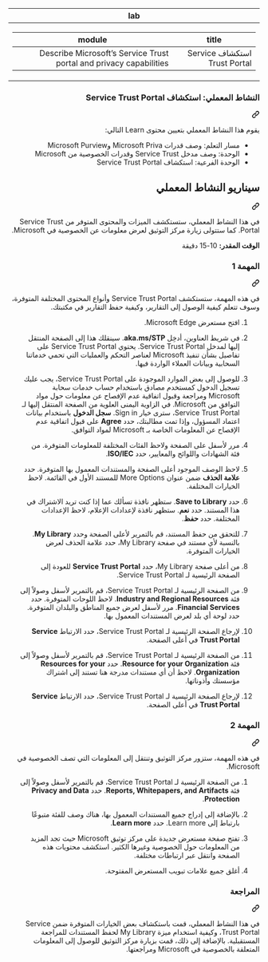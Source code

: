 <section aria-labelledby="file-name-id-wide file-name-id-mobile" class="Box-sc-g0xbh4-0 fGqKFv"><div class="Box-sc-g0xbh4-0 eoaCFS js-snippet-clipboard-copy-unpositioned undefined" data-hpc="true"><div dir="rtl"><article class="markdown-body entry-content container-lg" itemprop="text"><markdown-accessiblity-table data-catalyst=""><table>
  <thead>
  <tr>
  <th>lab</th>
  </tr>
  </thead>
  <tbody>
  <tr>
  <td><div dir="rtl"><table>
  <thead>
  <tr>
  <th>title</th>
  <th>module</th>
  </tr>
  </thead>
  <tbody>
  <tr>
  <td><div dir="rtl">استكشاف Service Trust Portal</div></td>
  <td><div dir="rtl">Describe Microsoft’s Service Trust portal and privacy capabilities</div></td>
  </tr>
  </tbody>
</table>
</div></td>
  </tr>
  </tbody>
</table></markdown-accessiblity-table>

<div class="markdown-heading" dir="rtl"><h1 tabindex="-1" class="heading-element" dir="rtl">النشاط المعملي: استكشاف Service Trust Portal</h1><a id="user-content-النشاط-المعملي-استكشاف-service-trust-portal" class="anchor" aria-label="Permalink: النشاط المعملي: استكشاف Service Trust Portal" href="#النشاط-المعملي-استكشاف-service-trust-portal"><svg class="octicon octicon-link" viewBox="0 0 16 16" version="1.1" width="16" height="16" aria-hidden="true"><path d="m7.775 3.275 1.25-1.25a3.5 3.5 0 1 1 4.95 4.95l-2.5 2.5a3.5 3.5 0 0 1-4.95 0 .751.751 0 0 1 .018-1.042.751.751 0 0 1 1.042-.018 1.998 1.998 0 0 0 2.83 0l2.5-2.5a2.002 2.002 0 0 0-2.83-2.83l-1.25 1.25a.751.751 0 0 1-1.042-.018.751.751 0 0 1-.018-1.042Zm-4.69 9.64a1.998 1.998 0 0 0 2.83 0l1.25-1.25a.751.751 0 0 1 1.042.018.751.751 0 0 1 .018 1.042l-1.25 1.25a3.5 3.5 0 1 1-4.95-4.95l2.5-2.5a3.5 3.5 0 0 1 4.95 0 .751.751 0 0 1-.018 1.042.751.751 0 0 1-1.042.018 1.998 1.998 0 0 0-2.83 0l-2.5 2.5a1.998 1.998 0 0 0 0 2.83Z"></path></svg></a></div>
<p dir="rtl">يقوم هذا النشاط المعملي بتعيين محتوى Learn التالي:</p>
<ul dir="rtl">
<li>مسار التعلم: وصف قدرات Microsoft Priva وMicrosoft Purview</li>
<li>الوحدة: وصف مدخل Service Trust وقدرات الخصوصية من Microsoft</li>
<li>الوحدة الفرعية: استكشاف Service Trust Portal</li>
</ul>
<div class="markdown-heading" dir="rtl"><h2 tabindex="-1" class="heading-element" dir="rtl">سيناريو النشاط المعملي</h2><a id="user-content-سيناريو-النشاط-المعملي" class="anchor" aria-label="Permalink: سيناريو النشاط المعملي" href="#سيناريو-النشاط-المعملي"><svg class="octicon octicon-link" viewBox="0 0 16 16" version="1.1" width="16" height="16" aria-hidden="true"><path d="m7.775 3.275 1.25-1.25a3.5 3.5 0 1 1 4.95 4.95l-2.5 2.5a3.5 3.5 0 0 1-4.95 0 .751.751 0 0 1 .018-1.042.751.751 0 0 1 1.042-.018 1.998 1.998 0 0 0 2.83 0l2.5-2.5a2.002 2.002 0 0 0-2.83-2.83l-1.25 1.25a.751.751 0 0 1-1.042-.018.751.751 0 0 1-.018-1.042Zm-4.69 9.64a1.998 1.998 0 0 0 2.83 0l1.25-1.25a.751.751 0 0 1 1.042.018.751.751 0 0 1 .018 1.042l-1.25 1.25a3.5 3.5 0 1 1-4.95-4.95l2.5-2.5a3.5 3.5 0 0 1 4.95 0 .751.751 0 0 1-.018 1.042.751.751 0 0 1-1.042.018 1.998 1.998 0 0 0-2.83 0l-2.5 2.5a1.998 1.998 0 0 0 0 2.83Z"></path></svg></a></div>
<p dir="rtl">في هذا النشاط المعملي، ستستكشف الميزات والمحتوى المتوفر من Service Trust Portal. كما ستتولى زيارة مركز التوثيق لعرض معلومات عن الخصوصية في Microsoft.</p>
<p dir="rtl"><strong>الوقت المقدر:</strong> 10-15 دقيقة</p>
<div class="markdown-heading" dir="rtl"><h3 tabindex="-1" class="heading-element" dir="rtl">المهمة 1</h3><a id="user-content-المهمة-1" class="anchor" aria-label="Permalink: المهمة 1" href="#المهمة-1"><svg class="octicon octicon-link" viewBox="0 0 16 16" version="1.1" width="16" height="16" aria-hidden="true"><path d="m7.775 3.275 1.25-1.25a3.5 3.5 0 1 1 4.95 4.95l-2.5 2.5a3.5 3.5 0 0 1-4.95 0 .751.751 0 0 1 .018-1.042.751.751 0 0 1 1.042-.018 1.998 1.998 0 0 0 2.83 0l2.5-2.5a2.002 2.002 0 0 0-2.83-2.83l-1.25 1.25a.751.751 0 0 1-1.042-.018.751.751 0 0 1-.018-1.042Zm-4.69 9.64a1.998 1.998 0 0 0 2.83 0l1.25-1.25a.751.751 0 0 1 1.042.018.751.751 0 0 1 .018 1.042l-1.25 1.25a3.5 3.5 0 1 1-4.95-4.95l2.5-2.5a3.5 3.5 0 0 1 4.95 0 .751.751 0 0 1-.018 1.042.751.751 0 0 1-1.042.018 1.998 1.998 0 0 0-2.83 0l-2.5 2.5a1.998 1.998 0 0 0 0 2.83Z"></path></svg></a></div>
<p dir="rtl">في هذه المهمة، ستستكشف Service Trust Portal وأنواع المحتوى المختلفة المتوفرة، وسوف تتعلم كيفية الوصول إلى التقارير، وكيفية حفظ التقارير في مكتبتك.</p>
<ol dir="rtl">
<li>
<p dir="rtl">افتح&nbsp;مستعرض Microsoft Edge.</p>
</li>
<li>
<p dir="rtl">في شريط العناوين، أدخِل <strong>aka.ms/STP</strong>. سينقلك هذا إلى الصفحة المنتقل إليها لمدخل Service Trust Portal. يحتوي Service Trust Portal على تفاصيل بشأن تنفيذ Microsoft لعناصر التحكم والعمليات التي تحمي خدماتنا السحابية وبيانات العملاء الواردة فيها.</p>
</li>
<li>
<p dir="rtl">للوصول إلى بعض الموارد الموجودة على Service Trust Portal، يجب عليك تسجيل الدخول كمستخدم مصادق باستخدام حساب خدمات سحابة Microsoft ومراجعة وقبول اتفاقية عدم الإفصاح عن معلومات حول مواد التوافق من Microsoft. في الزاوية اليمنى العلوية من الصفحة المنتقل إليها لـ Service Trust Portal، سترى خيار Sign in.  <strong>سجل الدخول</strong> باستخدام بيانات اعتماد المسؤول، وإذا تمت مطالبتك، حدد <strong>Agree</strong> على قبول اتفاقية عدم الإفصاح عن المعلومات الخاصة بـ Microsoft لمواد التوافق.</p>
</li>
<li>
<p dir="rtl">مرر لأسفل على الصفحة ولاحظ الفئات المختلفة للمعلومات المتوفرة. من فئة الشهادات واللوائح والمعايير، حدد <strong>ISO/IEC</strong>.</p>
</li>
<li>
<p dir="rtl">لاحظ الوصف الموجود أعلى الصفحة والمستندات المعمول بها المتوفرة.  حدد <strong>علامة الحذف</strong> ضمن عنوان More Options للمستند الأول في القائمة.  لاحظ الخيارات المختلفة.</p>
</li>
<li>
<p dir="rtl">حدد <strong>Save to Library</strong>.  ستظهر نافذة تسألك عما إذا كنت تريد الاشتراك في هذا المستند.  حدد <strong>نعم</strong>. ستظهر نافذة لإعدادات الإعلام، لاحظ الإعدادات المختلفة. حدد <strong>حفظ</strong>.</p>
</li>
<li>
<p dir="rtl">للتحقق من حفظ المستند، قم بالتمرير لأعلى الصفحة وحدد <strong>My Library</strong>.  بالنسبة لأي مستند في صفحة My Library، حدد علامة الحذف لعرض الخيارات المتوفرة.</p>
</li>
<li>
<p dir="rtl">من أعلى صفحة My Library، حدد <strong>Service Trust Portal</strong> للعودة إلى الصفحة الرئيسية لـ Service Trust Portal.</p>
</li>
<li>
<p dir="rtl">من الصفحة الرئيسية لـ Service Trust Portal، قم بالتمرير لأسفل وصولاً إلى فئة <strong>Industry and Regional Resources</strong>.  لاحظ اللوحات المتوفرة.  حدد <strong>Financial Services</strong>.  مرر لأسفل لعرض جميع المناطق والبلدان المتوفرة.  حدد لوحة أي بلد لعرض المستندات المعمول بها.</p>
</li>
<li>
<p dir="rtl">لإرجاع الصفحة الرئيسية لـ Service Trust Portal، حدد الارتباط <strong>Service Trust Portal</strong> في أعلى الصفحة.</p>
</li>
<li>
<p dir="rtl">من الصفحة الرئيسية لـ Service Trust Portal، قم بالتمرير لأسفل وصولاً إلى فئة <strong>Resource for your Organization</strong>. حدد <strong>Resources for your Organization</strong>.  لاحظ أن أي مستندات مدرجة هنا تستند إلى اشتراك مؤسستك وأذوناتها.</p>
</li>
<li>
<p dir="rtl">لإرجاع الصفحة الرئيسية لـ Service Trust Portal، حدد الارتباط <strong>Service Trust Portal</strong> في أعلى الصفحة.</p>
</li>
</ol>
<div class="markdown-heading" dir="rtl"><h3 tabindex="-1" class="heading-element" dir="rtl">المهمة 2</h3><a id="user-content-المهمة-2" class="anchor" aria-label="Permalink: المهمة 2" href="#المهمة-2"><svg class="octicon octicon-link" viewBox="0 0 16 16" version="1.1" width="16" height="16" aria-hidden="true"><path d="m7.775 3.275 1.25-1.25a3.5 3.5 0 1 1 4.95 4.95l-2.5 2.5a3.5 3.5 0 0 1-4.95 0 .751.751 0 0 1 .018-1.042.751.751 0 0 1 1.042-.018 1.998 1.998 0 0 0 2.83 0l2.5-2.5a2.002 2.002 0 0 0-2.83-2.83l-1.25 1.25a.751.751 0 0 1-1.042-.018.751.751 0 0 1-.018-1.042Zm-4.69 9.64a1.998 1.998 0 0 0 2.83 0l1.25-1.25a.751.751 0 0 1 1.042.018.751.751 0 0 1 .018 1.042l-1.25 1.25a3.5 3.5 0 1 1-4.95-4.95l2.5-2.5a3.5 3.5 0 0 1 4.95 0 .751.751 0 0 1-.018 1.042.751.751 0 0 1-1.042.018 1.998 1.998 0 0 0-2.83 0l-2.5 2.5a1.998 1.998 0 0 0 0 2.83Z"></path></svg></a></div>
<p dir="rtl">في هذه المهمة، ستزور مركز التوثيق وتنتقل إلى المعلومات التي تصف الخصوصية في Microsoft.</p>
<ol dir="rtl">
<li>
<p dir="rtl">من الصفحة الرئيسية لـ Service Trust Portal، قم بالتمرير لأسفل وصولاً إلى فئة <strong>Reports, Whitepapers, and Artifacts</strong>. حدد <strong>Privacy and Data Protection</strong>.</p>
</li>
<li>
<p dir="rtl">بالإضافة إلى إدراج جميع المستندات المعمول بها، هناك وصف للفئة متبوعًا بارتباط إلى Learn more.  حدد <strong>Learn more</strong>.</p>
</li>
<li>
<p dir="rtl">تفتح صفحة مستعرض جديدة على مركز توثيق Microsoft حيث تجد المزيد من المعلومات حول الخصوصية وغيرها الكثير. استكشف محتويات هذه الصفحة وانتقل عبر ارتباطات مختلفة.</p>
</li>
<li>
<p dir="rtl">أغلق جميع علامات تبويب المستعرض المفتوحة.</p>
</li>
</ol>
<div class="markdown-heading" dir="rtl"><h3 tabindex="-1" class="heading-element" dir="rtl">المراجعة</h3><a id="user-content-المراجعة" class="anchor" aria-label="Permalink: المراجعة" href="#المراجعة"><svg class="octicon octicon-link" viewBox="0 0 16 16" version="1.1" width="16" height="16" aria-hidden="true"><path d="m7.775 3.275 1.25-1.25a3.5 3.5 0 1 1 4.95 4.95l-2.5 2.5a3.5 3.5 0 0 1-4.95 0 .751.751 0 0 1 .018-1.042.751.751 0 0 1 1.042-.018 1.998 1.998 0 0 0 2.83 0l2.5-2.5a2.002 2.002 0 0 0-2.83-2.83l-1.25 1.25a.751.751 0 0 1-1.042-.018.751.751 0 0 1-.018-1.042Zm-4.69 9.64a1.998 1.998 0 0 0 2.83 0l1.25-1.25a.751.751 0 0 1 1.042.018.751.751 0 0 1 .018 1.042l-1.25 1.25a3.5 3.5 0 1 1-4.95-4.95l2.5-2.5a3.5 3.5 0 0 1 4.95 0 .751.751 0 0 1-.018 1.042.751.751 0 0 1-1.042.018 1.998 1.998 0 0 0-2.83 0l-2.5 2.5a1.998 1.998 0 0 0 0 2.83Z"></path></svg></a></div>
<p dir="rtl">في هذا النشاط المعملي، قمت باستكشاف بعض الخيارات المتوفرة ضمن Service Trust Portal، وكيفية استخدام ميزة My Library لحفظ المستندات للمراجعة المستقبلية.  بالإضافة إلى ذلك، قمت بزيارة مركز التوثيق للوصول إلى المعلومات المتعلقة بالخصوصية في Microsoft ومراجعتها.</p>
</article></div><button hidden="" data-hotkey="Control+a"></button></section>
